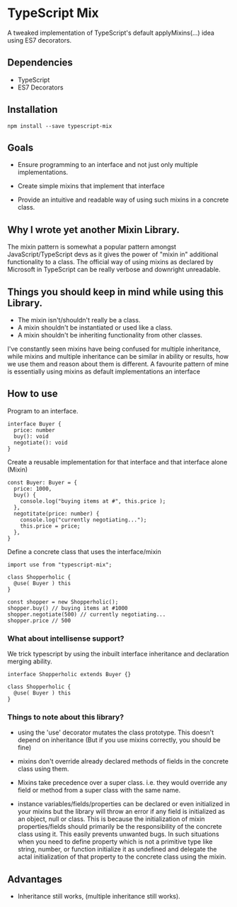 # TypeScript Mix

A tweaked implementation of TypeScript's default applyMixins(...) idea using ES7 decorators. 

## Dependencies
   * TypeScript
   * ES7 Decorators
 

## Installation
```
npm install --save typescript-mix
```

## Goals

   * Ensure programming to an interface and not just only multiple implementations.

   * Create simple mixins that implement that interface

   * Provide an intuitive and readable way of using such mixins in a concrete class.


## Why I wrote yet another Mixin Library.

The mixin pattern is somewhat a popular pattern amongst JavaScript/TypeScript devs as it gives the power of "mixin in" additional functionality to a class. The official way of using mixins as declared by Microsoft in TypeScript can be really verbose and downright unreadable.

## Things you should keep in mind while using this Library.

  * The mixin isn't/shouldn't really be a class. 
  * A mixin shouldn't be instantiated or used like a class.
  * A mixin shouldn't be inheriting functionality from other classes.
  
I've constantly seen mixins have being confused for multiple inheritance, while mixins and multiple inheritance can be similar in ability or results, how we use them and reason about them is different. A favourite pattern of mine is essentially using mixins as default implementations an interface


## How to use

Program to an interface.

```
interface Buyer {
  price: number
  buy(): void
  negotiate(): void
}
```

Create a reusable implementation for that interface and that interface alone (Mixin)

```
const Buyer: Buyer = {
  price: 1000,
  buy() {
    console.log("buying items at #", this.price );
  },
  negotitate(price: number) {
    console.log("currently negotiating...");
    this.price = price;
  },
}
```

Define a concrete class that uses the interface/mixin

```
import use from "typescript-mix";

class Shopperholic {
  @use( Buyer ) this
}

const shopper = new Shopperholic();
shopper.buy() // buying items at #1000
shopper.negotiate(500) // currently negotiating...
shopper.price // 500
```

### What about intellisense support?
We trick typescript by using the inbuilt interface inheritance and declaration merging ability.
```
interface Shopperholic extends Buyer {}

class Shopperholic {
  @use( Buyer ) this
}
```

### Things to note about this library?
* using the 'use' decorator mutates the class prototype. This doesn't depend on inheritance (But if you use mixins correctly, you should be fine)

* mixins don't override already declared methods of fields in the concrete class using them.

* Mixins take precedence over a super class. i.e. they would override any field or method from a super class with the same name.

* instance variables/fields/properties can be declared or even initialized in your mixins but the library will throw an error if any field is initialized as an object, null or class. This is because the initialization of mixin properties/fields should primarily be the responsibility of the concrete class using it. This easily prevents unwanted bugs. In such situations when you need to define property which is not a primitive type like string, number, or function initialize it as undefined and delegate the actal initialization of that property to the concrete class using the mixin.


## Advantages
   * Inheritance still works, (multiple inheritance still works).



